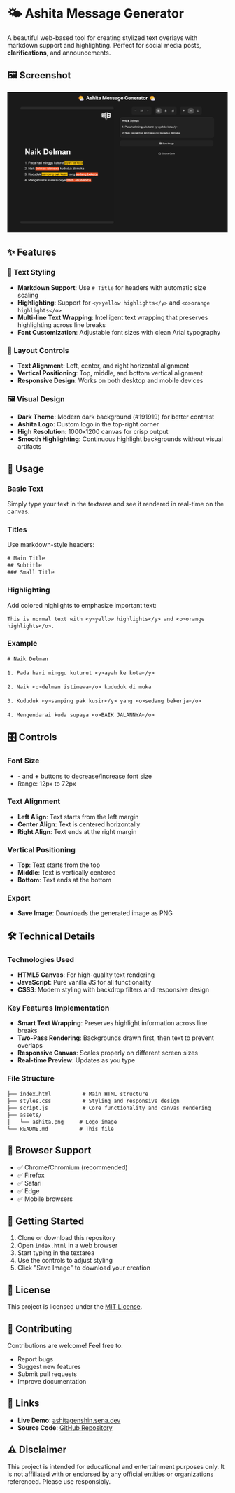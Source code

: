 # 🌤️ Ashita Message Generator

A beautiful web-based tool for creating stylized text overlays with markdown support and highlighting. Perfect for social media posts, **clarifications**, and announcements.

## 🖼️ Screenshot

![Ashita Message Generator Screenshot](assets/screenshot.png)


## ✨ Features

### 🎨 Text Styling
- **Markdown Support**: Use `# Title` for headers with automatic size scaling
- **Highlighting**: Support for `<y>yellow highlights</y>` and `<o>orange highlights</o>`
- **Multi-line Text Wrapping**: Intelligent text wrapping that preserves highlighting across line breaks
- **Font Customization**: Adjustable font sizes with clean Arial typography

### 📐 Layout Controls
- **Text Alignment**: Left, center, and right horizontal alignment
- **Vertical Positioning**: Top, middle, and bottom vertical alignment
- **Responsive Design**: Works on both desktop and mobile devices

### 🖼️ Visual Design
- **Dark Theme**: Modern dark background (#191919) for better contrast
- **Ashita Logo**: Custom logo in the top-right corner
- **High Resolution**: 1000x1200 canvas for crisp output
- **Smooth Highlighting**: Continuous highlight backgrounds without visual artifacts

## 🚀 Usage

### Basic Text
Simply type your text in the textarea and see it rendered in real-time on the canvas.

### Titles
Use markdown-style headers:
```
# Main Title
## Subtitle
### Small Title
```

### Highlighting
Add colored highlights to emphasize important text:
```
This is normal text with <y>yellow highlights</y> and <o>orange highlights</o>.
```

### Example
```
# Naik Delman

1. Pada hari minggu kuturut <y>ayah ke kota</y>

2. Naik <o>delman istimewa</o> kududuk di muka

3. Kududuk <y>samping pak kusir</y> yang <o>sedang bekerja</o>

4. Mengendarai kuda supaya <o>BAIK JALANNYA</o>
```

## 🎛️ Controls

### Font Size
- **-** and **+** buttons to decrease/increase font size
- Range: 12px to 72px

### Text Alignment
- **Left Align**: Text starts from the left margin
- **Center Align**: Text is centered horizontally
- **Right Align**: Text ends at the right margin

### Vertical Positioning
- **Top**: Text starts from the top
- **Middle**: Text is vertically centered
- **Bottom**: Text ends at the bottom

### Export
- **Save Image**: Downloads the generated image as PNG

## 🛠️ Technical Details

### Technologies Used
- **HTML5 Canvas**: For high-quality text rendering
- **JavaScript**: Pure vanilla JS for all functionality
- **CSS3**: Modern styling with backdrop filters and responsive design

### Key Features Implementation
- **Smart Text Wrapping**: Preserves highlight information across line breaks
- **Two-Pass Rendering**: Backgrounds drawn first, then text to prevent overlaps
- **Responsive Canvas**: Scales properly on different screen sizes
- **Real-time Preview**: Updates as you type

### File Structure
```
├── index.html          # Main HTML structure
├── styles.css          # Styling and responsive design
├── script.js           # Core functionality and canvas rendering
├── assets/
│   └── ashita.png     # Logo image
└── README.md          # This file
```

## 📱 Browser Support

- ✅ Chrome/Chromium (recommended)
- ✅ Firefox
- ✅ Safari
- ✅ Edge
- ✅ Mobile browsers

## 🚀 Getting Started

1. Clone or download this repository
2. Open `index.html` in a web browser
3. Start typing in the textarea
4. Use the controls to adjust styling
5. Click "Save Image" to download your creation

## 📄 License

This project is licensed under the [MIT License](./LICENSE).

## 🤝 Contributing

Contributions are welcome! Feel free to:
- Report bugs
- Suggest new features
- Submit pull requests
- Improve documentation

## 🔗 Links

- **Live Demo**: [ashitagenshin.sena.dev](https://ashitagenshin.sena.dev)
- **Source Code**: [GitHub Repository](https://github.com/senacand/ashita-message-generator)

## ⚠️ Disclaimer

This project is intended for educational and entertainment purposes only. It is not affiliated with or endorsed by any official entities or organizations referenced. Please use responsibly.
